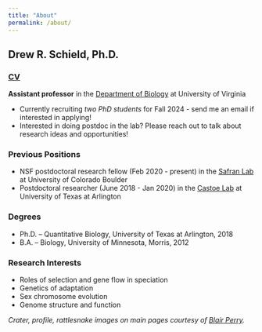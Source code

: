 ```yaml
---
title: "About"
permalink: /about/
---
```

## Drew R. Schield, Ph.D.

### [CV](https://drewschield.github.io/CV/Schield_CV_12.01.23.pdf)

__Assistant professor__ in the [Department of Biology](https://bio.as.virginia.edu/) at University of Virginia
- Currently recruiting *two PhD students* for Fall 2024 - send me an email if interested in applying!
- Interested in doing postdoc in the lab? Please reach out to talk about research ideas and opportunities! 

### Previous Positions
- NSF postdoctoral research fellow (Feb 2020 - present) in the [Safran Lab](http://www.safran-lab.com/) at University of Colorado Boulder
- Postdoctoral researcher (June 2018 - Jan 2020) in the [Castoe Lab](https://www.castoelaboratory.org/) at University of Texas at Arlington

### Degrees
- Ph.D. – Quantitative Biology, University of Texas at Arlington, 2018  
- B.A. – Biology, University of Minnesota, Morris, 2012  

### Research Interests
- Roles of selection and gene flow in speciation
- Genetics of adaptation
- Sex chromosome evolution
- Genome structure and function

*Crater, profile, rattlesnake images on main pages courtesy of [Blair Perry](https://blairperry.net/).*
